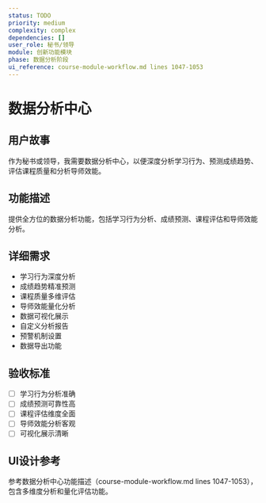 ```yaml
---
status: TODO
priority: medium
complexity: complex
dependencies: []
user_role: 秘书/领导
module: 创新功能模块
phase: 数据分析阶段
ui_reference: course-module-workflow.md lines 1047-1053
---
```


# 数据分析中心

## 用户故事
作为秘书或领导，我需要数据分析中心，以便深度分析学习行为、预测成绩趋势、评估课程质量和分析导师效能。

## 功能描述
提供全方位的数据分析功能，包括学习行为分析、成绩预测、课程评估和导师效能分析。

## 详细需求
- 学习行为深度分析
- 成绩趋势精准预测
- 课程质量多维评估
- 导师效能量化分析
- 数据可视化展示
- 自定义分析报告
- 预警机制设置
- 数据导出功能

## 验收标准
- [ ] 学习行为分析准确
- [ ] 成绩预测可靠性高
- [ ] 课程评估维度全面
- [ ] 导师效能分析客观
- [ ] 可视化展示清晰

## UI设计参考
参考数据分析中心功能描述（course-module-workflow.md lines 1047-1053），包含多维度分析和量化评估功能。
